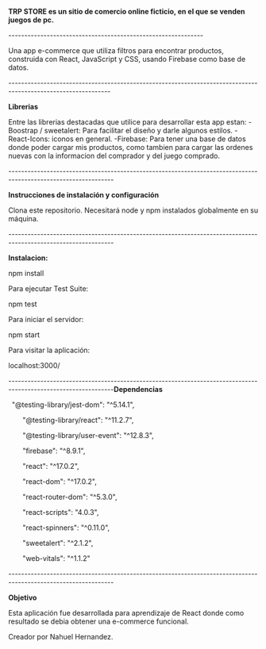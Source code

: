 ﻿**TRP STORE es un sitio de comercio online ficticio, en el que se venden juegos de pc.**

\-------------------------------------------------------------

Una app e-commerce que utiliza filtros para encontrar productos, construida con React, JavaScript y CSS, usando Firebase como base de datos.

\--------------------------------------------------------------------------------------------------------------

**Librerias**

Entre las librerias destacadas que utilice para desarrollar esta app estan: -Boostrap / sweetalert: Para facilitar el diseño y darle algunos estilos. -React-Icons: iconos en general. -Firebase: Para tener una base de datos donde poder cargar mis productos, como tambien para cargar las ordenes nuevas con la informacion del comprador y del juego comprado.

\---------------------------------------------------------------------------------------------------------------

**Instrucciones de instalación y configuración**

Clona este repositorio. Necesitará node y npm instalados globalmente en su máquina.

\---------------------------------------------------------------------------------------------------------------

**Instalacion:**

npm install

Para ejecutar Test Suite:

npm test

Para iniciar el servidor:

npm start

Para visitar la aplicación:

localhost:3000/

---------------------------------------------------------------------------------------------------------------**Dependencias**

` `"@testing-library/jest-dom": "^5.14.1",

`    `"@testing-library/react": "^11.2.7",

`    `"@testing-library/user-event": "^12.8.3",

`    `"firebase": "^8.9.1",

`    `"react": "^17.0.2",

`    `"react-dom": "^17.0.2",

`    `"react-router-dom": "^5.3.0",

`    `"react-scripts": "4.0.3",

`    `"react-spinners": "^0.11.0",

`    `"sweetalert": "^2.1.2",

`    `"web-vitals": "^1.1.2"

\---------------------------------------------------------------------------------------------------------------

**Objetivo**

Esta aplicación fue desarrollada para aprendizaje de React donde como resultado se debia obtener una e-commerce funcional.

Creador por Nahuel Hernandez.
